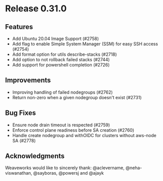 # Release 0.31.0

## Features

- Add Ubuntu 20.04 Image Support (#2758)
- Add flag to enable Simple System Manager (SSM) for easy SSH access (#2754)
- Add format option for utils describe-stacks (#2718)
- Add option to not rollback failed stacks (#2744)
- Add support for powershell completion (#2726)

## Improvements

- Improving handling of failed nodegroups (#2762)
- Return non-zero when a given nodegroup doesn't exist (#2731)

## Bug Fixes

- Ensure node drain timeout is respected (#2759)
- Enforce control plane readiness before SA creation (#2760)
- Handle create nodegroup and withOIDC for clusters without aws-node SA (#2778)

## Acknowledgments
Weaveworks would like to sincerely thank:
@aclevername, @neha-viswanathan, @sayboras, @powersj and @ajayk
